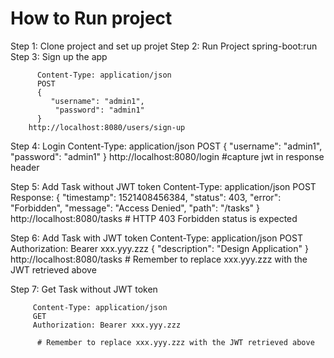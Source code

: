 # How to Run project 

Step 1: Clone project and set up projet
Step 2: Run Project spring-boot:run
Step 3: Sign up the app

          Content-Type: application/json
          POST
          {
             "username": "admin1",
              "password": "admin1"
          }
        http://localhost:8080/users/sign-up
      
      
Step 4: Login
          Content-Type: application/json
          POST
          {
             "username": "admin1",
              "password": "admin1"
          }
       http://localhost:8080/login
      #capture jwt in response header 
       
Step 5:  Add Task  without JWT token
        Content-Type: application/json
        POST
        Response:
        {
            "timestamp": 1521408456384,
            "status": 403,
             "error": "Forbidden",
              "message": "Access Denied",
             "path": "/tasks"
         }
        http://localhost:8080/tasks
      #  HTTP 403 Forbidden status is expected
      
      
Step 6:  Add Task  with JWT token
         Content-Type: application/json
          POST
          Authorization: Bearer xxx.yyy.zzz
          {
             "description": "Design Application"
          }
         http://localhost:8080/tasks
          # Remember to replace xxx.yyy.zzz with the JWT retrieved above
          
          
Step 7:  Get Task  without JWT token

         Content-Type: application/json
         GET
         Authorization: Bearer xxx.yyy.zzz
          
          # Remember to replace xxx.yyy.zzz with the JWT retrieved above

